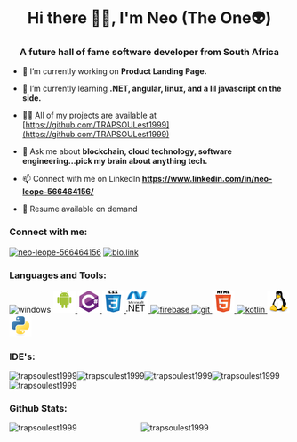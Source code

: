 <h1 align="center">Hi there 👋🏿, I'm Neo (The One👽)</h1>
<h3 align="center">A future hall of fame software developer from South Africa</h3>

- 🔭 I’m currently working on **Product Landing Page.**

- 🌱 I’m currently learning **.NET, angular, linux, and a lil javascript on the side.**

- 👨‍💻 All of my projects are available at [https://github.com/TRAPSOULest1999](https://github.com/TRAPSOULest1999)

- 💬 Ask me about **blockchain, cloud technology, software engineering...pick my brain about anything tech.**

- 📫 Connect with me on LinkedIn **https://www.linkedin.com/in/neo-leope-566464156/**

- 📄 Resume available on demand

<h3 align="left">Connect with me:</h3>
<p align="left">
<a href="https://linkedin.com/in/neo-leope-566464156" target="blank"><img align="center" src="https://raw.githubusercontent.com/rahuldkjain/github-profile-readme-generator/master/src/images/icons/Social/linked-in-alt.svg" alt="neo-leope-566464156" height="30" width="40" /></a>
<a href="https://bio.link/matrixneo" target="blank"><img align="center" src="https://www.svgrepo.com/show/286903/link-ui.svg" alt="bio.link" height="30" width="40" /></a>
</p>

<h3 align="left">Languages and Tools:</h3>
<p align="left">
   <img src="https://camo.githubusercontent.com/05eece38536aac5c8437e2cb46362e545443a80922c5e28463530726a6d186ac/68747470733a2f2f6564656e742e6769746875622e696f2f537570657254696e7949636f6e732f696d616765732f7376672f77696e646f77732e737667" alt="windows" width="40" height="40"/>
  <a href="https://developer.android.com" target="_blank" rel="noreferrer"> <img src="https://raw.githubusercontent.com/devicons/devicon/master/icons/android/android-original-wordmark.svg" alt="android" width="40" height="40"/> </a> <a href="https://www.w3schools.com/cs/" target="_blank" rel="noreferrer"> <img src="https://raw.githubusercontent.com/devicons/devicon/master/icons/csharp/csharp-original.svg" alt="csharp" width="40" height="40"/> </a> <a href="https://www.w3schools.com/css/" target="_blank" rel="noreferrer"> <img src="https://raw.githubusercontent.com/devicons/devicon/master/icons/css3/css3-original-wordmark.svg" alt="css3" width="40" height="40"/> </a> <a href="https://dotnet.microsoft.com/" target="_blank" rel="noreferrer"> <img src="https://raw.githubusercontent.com/devicons/devicon/master/icons/dot-net/dot-net-original-wordmark.svg" alt="dotnet" width="40" height="40"/> </a> <a href="https://firebase.google.com/" target="_blank" rel="noreferrer"> <img src="https://www.vectorlogo.zone/logos/firebase/firebase-icon.svg" alt="firebase" width="40" height="40"/> </a> <a href="https://git-scm.com/" target="_blank" rel="noreferrer"> <img src="https://www.vectorlogo.zone/logos/git-scm/git-scm-icon.svg" alt="git" width="40" height="40"/> </a> <a href="https://www.w3.org/html/" target="_blank" rel="noreferrer"> <img src="https://raw.githubusercontent.com/devicons/devicon/master/icons/html5/html5-original-wordmark.svg" alt="html5" width="40" height="40"/> </a> <a href="https://kotlinlang.org" target="_blank" rel="noreferrer"> <img src="https://www.vectorlogo.zone/logos/kotlinlang/kotlinlang-icon.svg" alt="kotlin" width="40" height="40"/> </a> <a href="https://www.linux.org/" target="_blank" rel="noreferrer"> <img src="https://raw.githubusercontent.com/devicons/devicon/master/icons/linux/linux-original.svg" alt="linux" width="40" height="40"/> </a> <a href="https://www.python.org" target="_blank" rel="noreferrer"> <img src="https://raw.githubusercontent.com/devicons/devicon/master/icons/python/python-original.svg" alt="python" width="40" height="40"/> </a> </p>
<p align="left">
  <h3 align="left">IDE's:</h3>
  <img align="left" src="https://img.shields.io/badge/Visual%20Studio%20Code-0078d7.svg?style=for-the-badge&logo=visual-studio-code&logoColor=white" alt="trapsoulest1999" />
  <img align="left" src="https://img.shields.io/badge/pycharm-143?style=for-the-badge&logo=pycharm&logoColor=black&color=black&labelColor=green" alt="trapsoulest1999" />
  <img align="left" src="https://img.shields.io/badge/Atom-%2366595C.svg?style=for-the-badge&logo=atom&logoColor=white" alt="trapsoulest1999" />
  <img align="left" src="https://img.shields.io/badge/Android%20Studio-3DDC84.svg?style=for-the-badge&logo=android-studio&logoColor=white" alt="trapsoulest1999" />
  <img src="https://img.shields.io/badge/Visual%20Studio-5C2D91.svg?style=for-the-badge&logo=visual-studio&logoColor=white" alt="trapsoulest1999" />
</p>

<p align="left">
  <h3 align="left">Github Stats:</h3>
  <img align="left" width="47%" src="https://github-readme-stats.vercel.app/api?username=TRAPSOULest1999&show_icons=true&theme=radical" alt="trapsoulest1999" />
  <img align="left" width="47%"src="https://github-readme-stats.vercel.app/api/top-langs/?username=TRAPSOULest1999&layout=compact" alt="trapsoulest1999" />
</p>
